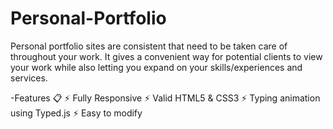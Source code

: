 # Personal-Portfolio

Personal portfolio sites are consistent that need to be taken care of throughout your work. It gives a convenient way for potential clients to view your work while also letting you expand on your skills/experiences and services. 

-Features 📋
⚡️ Fully Responsive
⚡️ Valid HTML5 & CSS3
⚡️ Typing animation using Typed.js
⚡️ Easy to modify
